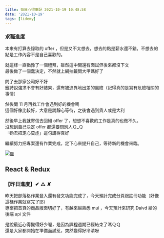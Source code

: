 ```yaml
---
title: 每日心得筆記 2021-10-19 10:48:58
date: '2021-10-19'
tags: [lidemy]
---
```


### 求職進度

本來有打算去錄取的 offer ，但是又不太想去，想去的點是薪水還不錯，不想去的點是工作內容不是自己喜歡的。

就這樣一直猶豫了一個禮拜，雖然這中間還有面試但後來都沒下文  
最後做了一個蠢決定，不然就上網抽籤問大甲媽好了

問了去那家公司好不好  
籤詩說強求不會有好結果，還有被迫異地出差的風險（記得真的是寫有危險相關的事情）

然後問 11 月再找工作會遇到好的機會嗎  
這個好像比較好，大意是說靜心等待，之後會遇到貴人或是大利

然後早上我就寄信去回絕 offer 了，想想不喜歡的工作是真的也做不久。  
沒想到自己決定 offer 都還要問別人Ｑ\_Ｑ  
「勸君把定心莫虛」這句講得真好

繼續努力把專案還有作業完成，定下心來提升自己，等待新的機會來臨。

![圖](https://i.imgur.com/MNayAI5.png)

## React & Redux

### 【昨日進度】✔︎ △ ✘

昨天把部落格作業登入還有發文功能完成了，今天預計完成分頁跟註冊功能（好像這樣作業就寫完了耶）  
專案把首頁的商品版面切好了，有越來越熟悉 mui ，今天預計來研究 Daivd 給的後端 api 文件

是說最近心得變得好少喔，是因為課程週期已經結束了嗎ＱＱ  
還是大家都開始在準備面試惹，突然變得好冷清呀
